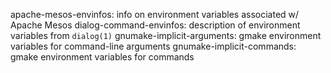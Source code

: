 apache-mesos-envinfos: info on environment variables associated w/ Apache Mesos
dialog-command-envinfos: description of environment variables from `dialog(1)`
gnumake-implicit-arguments: gmake environment variables for command-line arguments
gnumake-implicit-commands: gmake environment variables for commands
